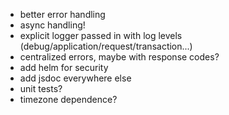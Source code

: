 - better error handling
- async handling!
- explicit logger passed in with log levels (debug/application/request/transaction...)
- centralized errors, maybe with response codes?
- add helm for security
- add jsdoc everywhere else
- unit tests?
- timezone dependence?
